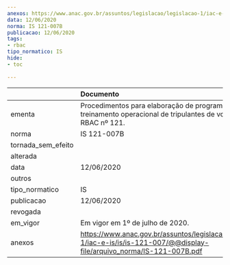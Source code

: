 ```yaml
---
anexos: https://www.anac.gov.br/assuntos/legislacao/legislacao-1/iac-e-is/is/is-121-007/@@display-file/arquivo_norma/IS-121-007B.pdf
data: 12/06/2020
norma: IS 121-007B
publicacao: 12/06/2020
tags:
- rbac
tipo_normatico: IS
hide: 
- toc 
 
---
```


|                    | Documento                                                                                                                    |
|:-------------------|:-----------------------------------------------------------------------------------------------------------------------------|
| ementa             | Procedimentos para elaboração de programa de treinamento operacional de tripulantes de voo segundo o RBAC nº 121.            |
| norma              | IS 121-007B                                                                                                                  |
| tornada_sem_efeito |                                                                                                                              |
| alterada           |                                                                                                                              |
| data               | 12/06/2020                                                                                                                   |
| outros             |                                                                                                                              |
| tipo_normatico     | IS                                                                                                                           |
| publicacao         | 12/06/2020                                                                                                                   |
| revogada           |                                                                                                                              |
| em_vigor           | Em vigor em 1º de julho de 2020.                                                                                             |
| anexos             | https://www.anac.gov.br/assuntos/legislacao/legislacao-1/iac-e-is/is/is-121-007/@@display-file/arquivo_norma/IS-121-007B.pdf |